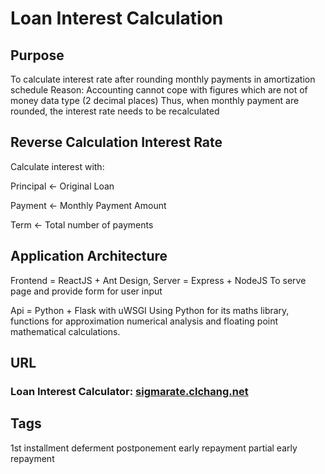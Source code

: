 # Loan Interest Calculation

## Purpose

To calculate interest rate after rounding monthly payments in amortization schedule
Reason:
Accounting cannot cope with figures which are not of money data type (2 decimal places)
Thus, when monthly payment are rounded, the interest rate needs to be recalculated

## Reverse Calculation Interest Rate

Calculate interest with:

Principal <- Original Loan

Payment <- Monthly Payment Amount

Term <- Total number of payments

## Application Architecture

Frontend = ReactJS + Ant Design, Server = Express + NodeJS
To serve page and provide form for user input

Api = Python + Flask with uWSGI
Using Python for its maths library, functions for approximation numerical analysis and floating point mathematical calculations.

## URL

### Loan Interest Calculator: [sigmarate.clchang.net](https://sigmarate.clchang.net)

## Tags

1st installment deferment
postponement
early repayment
partial early repayment
